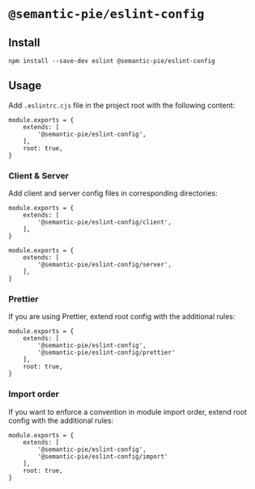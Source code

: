 # `@semantic-pie/eslint-config`

## Install

```
npm install --save-dev eslint @semantic-pie/eslint-config
```

## Usage

Add `.eslintrc.cjs` file in the project root with the following content:

```
module.exports = {
    extends: [
        '@semantic-pie/eslint-config',
    ],
    root: true,
}
```

### Client & Server

Add client and server config files in corresponding directories:

```
module.exports = {
    extends: [
        '@semantic-pie/eslint-config/client',
    ],
}
```

```
module.exports = {
    extends: [
        '@semantic-pie/eslint-config/server',
    ],
}
```

### Prettier

If you are using Prettier, extend root config with the additional rules:

```
module.exports = {
    extends: [
        '@semantic-pie/eslint-config',
        '@semantic-pie/eslint-config/prettier'
    ],
    root: true,
}
```

### Import order

If you want to enforce a convention in module import order, extend root config with the additional rules:

```
module.exports = {
    extends: [
        '@semantic-pie/eslint-config',
        '@semantic-pie/eslint-config/import'
    ],
    root: true,
}
```
